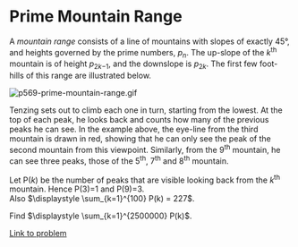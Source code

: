 # Prime Mountain Range

<p>A <i>mountain range</i> consists of a line of mountains with slopes of exactly 45°, and heights governed by the prime numbers, <var>p<sub>n</sub></var>. The up-slope of the <var>k</var><sup>th</sup> mountain is of height <var>p</var><sub>2<var>k</var>−1</sub>, and the downslope is <var>p</var><sub>2<var>k</var></sub>. The first few foot-hills of this range are illustrated below.</p>

<div class="center">
<img src="project/images/p569-prime-mountain-range.gif" alt="p569-prime-mountain-range.gif" /></div>

<p>Tenzing sets out to climb each one in turn, starting from the lowest. At the top of each peak, he looks back and counts how many of the previous peaks he can see. In the example above, the eye-line from the third mountain is drawn in red, showing that he can only see the peak of the second mountain from this viewpoint. Similarly, from the 9<sup>th</sup> mountain, he can see three peaks, those of the 5<sup>th</sup>, 7<sup>th</sup> and 8<sup>th</sup> mountain.</p>

<p>Let P(<var>k</var>) be the number of peaks that are visible looking back from the <var>k</var><sup>th</sup> mountain.  Hence P(3)=1 and P(9)=3.<br />
Also $\displaystyle \sum_{k=1}^{100} P(k) = 227$.</p>

<p>Find $\displaystyle \sum_{k=1}^{2500000} P(k)$.</p>

[Link to problem](https://projecteuler.net/problem=569)
